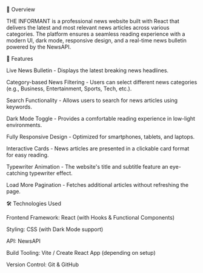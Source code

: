 📌 Overview

THE INFORMANT is a professional news website built with React that delivers the latest and most relevant news articles across various categories. The platform ensures a seamless reading experience with a modern UI, dark mode, responsive design, and a real-time news bulletin powered by the NewsAPI.

🚀 Features

Live News Bulletin - Displays the latest breaking news headlines.

Category-based News Filtering - Users can select different news categories (e.g., Business, Entertainment, Sports, Tech, etc.).

Search Functionality - Allows users to search for news articles using keywords.

Dark Mode Toggle - Provides a comfortable reading experience in low-light environments.

Fully Responsive Design - Optimized for smartphones, tablets, and laptops.

Interactive Cards - News articles are presented in a clickable card format for easy reading.

Typewriter Animation - The website's title and subtitle feature an eye-catching typewriter effect.

Load More Pagination - Fetches additional articles without refreshing the page.

🛠️ Technologies Used

Frontend Framework: React (with Hooks & Functional Components)

Styling: CSS (with Dark Mode support)

API: NewsAPI

Build Tooling: Vite / Create React App (depending on setup)

Version Control: Git & GitHub
